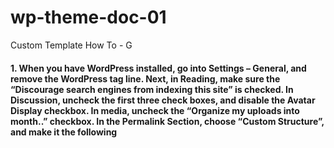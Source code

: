 # wp-theme-doc-01
Custom Template How To - G


#### 1. When you have WordPress installed, go into Settings – General, and remove the WordPress tag line. Next, in Reading, make sure the “Discourage search engines from indexing this site” is checked. In Discussion, uncheck the first three check boxes, and disable the Avatar Display checkbox. In media, uncheck the “Organize my uploads into month..” checkbox. In the Permalink Section, choose “Custom Structure”, and make it the following
